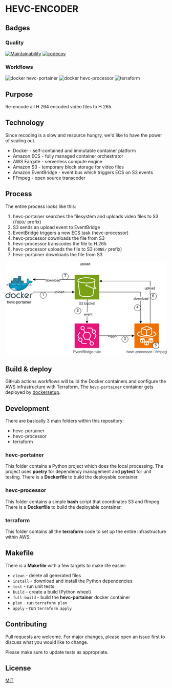 # HEVC-ENCODER

## Badges

### Quality

[![Maintainability](https://api.codeclimate.com/v1/badges/9dee905ee45a47d97c9f/maintainability)](https://codeclimate.com/github/melvyndekort/hevc-encoder/maintainability) [![codecov](https://codecov.io/gh/melvyndekort/hevc-encoder/graph/badge.svg?token=nRCqhWXgk5)](https://codecov.io/gh/melvyndekort/hevc-encoder)

### Workflows

![docker hevc-portainer](https://github.com/melvyndekort/hevc-encoder/actions/workflows/docker-hevc-portainer.yml/badge.svg) ![docker hevc-processor](https://github.com/melvyndekort/hevc-encoder/actions/workflows/docker-hevc-processor.yml/badge.svg) ![terraform](https://github.com/melvyndekort/hevc-encoder/actions/workflows/terraform.yml/badge.svg)

## Purpose

Re-encode all H.264 encoded video files to H.265.

## Technology

Since recoding is a slow and resource hungry, we'd like to have the power of scaling out.

* Docker - self-contained and immutable container platform
* Amazon ECS - fully managed container orchestrator
* AWS Fargate - serverless compute engine
* Amazon S3 - temporary block storage for video files
* Amazon EventBridge - event bus which triggers ECS on S3 events
* FFmpeg - open source transcoder

## Process

The entire process looks like this:

1. hevc-portainer searches the filesystem and uploads video files to S3 (`TODO/` prefix)
2. S3 sends an upload event to EventBridge
3. EventBridge triggers a new ECS task (hevc-processor)
4. hevc-processor downloads the file from S3
5. hevc-processor transcodes the file to H.265
6. hevc-processor uploads the file to S3 (`DONE/` prefix)
7. hevc-portainer downloads the file from S3

![Flow diagram](docs/flow.png "Flow")

## Build & deploy

GitHub actions workflows will build the Docker containers and configure the AWS infrastructure with Terraform.
The `hevc-portainer` container gets deployed by [dockersetup](https://github.com/melvyndekort/dockersetup).

## Development

There are basically 3 main folders within this repository:

* hevc-portainer
* hevc-processor
* terraform

### hevc-portainer

This folder contains a Python project which does the local processing.
The project uses **poetry** for dependency management and **pytest** for unit testing.
There is a **Dockerfile** to build the deployable container.

### hevc-processor

This folder contains a simple **bash** script that coordinates S3 and ffmpeg.
There is a **Dockerfile** to build the deployable container.

### terraform

This folder contains all the **terraform** code to set up the entire infrastructure within AWS.

## Makefile

There is a **Makefile** with a few targets to make life easier:

* `clean` - delete all generated files
* `install` - download and install the Python dependencies
* `test` - run unit tests
* `build` - create a build (Python wheel)
* `full-build` - build the **hevc-portainer** docker container
* `plan` - run `terraform plan`
* `apply` - run `terraform apply`

## Contributing

Pull requests are welcome. For major changes, please open an issue first to discuss what you would like to change.

Please make sure to update tests as appropriate.

## License

[MIT](https://choosealicense.com/licenses/mit/)
